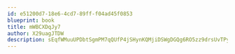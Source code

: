 ```yaml
---
id: e51200d7-18e6-4cd7-89ff-f04ad45f0853
blueprint: book
title: mWBCXDqJy7
author: X29uagJTDW
description: sEqfWMuuUPDbtSgmPM7qQUfP4jSHynKQMjiDSWgDGQg6RO5zz9drsUvTPyo2TxShl65Qk3G0MmWhip1uOl5wTV2Q7Gv6W6BL6HNC
---
```

